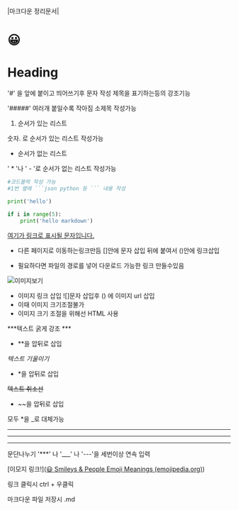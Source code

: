|마크다운 정리문서|

# 😀

# Heading

'#' 을 앞에 붙이고 띄어쓰기후 문자 작성 제목을 표기하는등의 강조기능

'#####' 여러개 붙일수록 작아짐 소제목 작성가능

1. 순서가 있는 리스트

숫자. 로 순서가 있는 리스트 작성가능

- 순서가 없는 리스트

' * '나 ' - '로 순서가 없는 리스트 작성가능



```python
#코드블럭 작성 가능
#1번 옆에 ```json python 등 ``` 내용 작성

print('hello')

if i in range(5):
    print('hello markdown')
```



[여기가 링크로 표시될 문자입니다.](https://www.naver.com)

- 다른 페이지로 이동하는링크만듬 []안에 문자 삽입 뒤에 붙여서 ()안에 링크삽입

- 필요하다면 파일의 경로를 넣어 다운로드 가능한 링크 만들수있음



![이미지보기](https://upload.wikimedia.org/wikipedia/commons/thumb/4/48/Markdown-mark.svg/1200px-Markdown-mark.svg.png)



- 이미지 링크 삽입 ![]문자 삽입후 () 에 이미지 url 삽입
- 이때 이미지 크기조절불가
- 이미지 크기 조절을 위해선 HTML 사용

***텍스트 굵게 강조 ***

- **을 압뒤로 삽입

*텍스트 기울이기*

- *을 압뒤로 삽입

~~텍스트 취소선~~

- ~~을 압뒤로 삽입

모두 *을 _로 대체가능



------------------------------------

_____________________________

**********

문단나누기 '***' 나 '___' 나 '---'을 세번이상 연속 입력



[이모지 링크!]([😃 Smileys & People Emoji Meanings (emojipedia.org)](https://emojipedia.org/people/))

링크 클릭시 ctrl + 우클릭

마크다운 파일 저장시 .md

